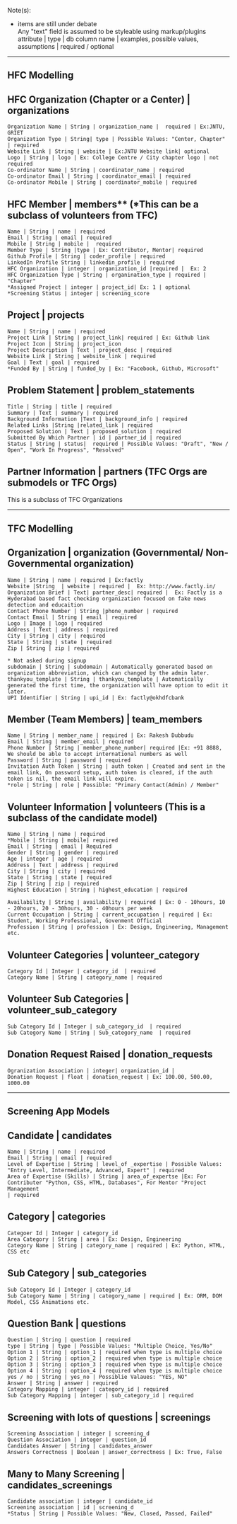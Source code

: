 Note(s):

* items are still under debate  
Any "text" field is assumed to be styleable using markup/plugins  
attribute | type | db column name | examples, possible values, assumptions | required / optional


------------------------------------------------------------------------------------------------------
HFC Modelling
------------------------------------------------------------------------------------------------------

## HFC Organization (Chapter or a Center) | organizations
    Organization Name | String | organization_name |  required | Ex:JNTU, GRIET
    Organization Type | String| type | Possible Values: "Center, Chapter" | required
    Website Link | String | website | Ex:JNTU Website link| optional
    Logo | String | logo | Ex: College Centre / City chapter logo | not required
    Co-ordinator Name | String | coordinator_name | required  
    Co-ordinator Email | String | coordinator_email | required  
    Co-ordinator Mobile | String | coordinator_mobile | required  

## HFC Member | members** (*This can be a subclass of volunteers from TFC)
    Name | String | name | required  
    Email | String | email | required    
    Mobile | String | mobile |  required   
    Member Type | String |type | Ex: Contributor, Mentor| required      
    Github Profile | String | coder_profile | required  
    LinkedIn Profile String | linkedin_profile | required  
    HFC Organization | integer | organization_id |required |  Ex: 2   
    HFC Organization Type | String | organination_type | required | "Chapter"  
    *Assigned Project | integer | project_id| Ex: 1 | optional  
    *Screening Status | integer | screening_score 

## Project | projects
    Name | String | name | required   
    Project Link | String | project_link| required | Ex: Github link  
    Project Icon | String | project_icon  
    Project Description | Text | project_desc | required  
    Website Link | String | website_link | required  
    Goal | Text | goal | required  
    *Funded By | String | funded_by | Ex: "Facebook, Github, Microsoft"  

## Problem Statement | problem_statements
    Title | String | title | required  
    Summary | Text | summary | required  
    Background Information |Text | background_info | required  
    Related Links |String |related_link | required  
    Proposed Solution | Text | proposed_solution | required  
    Submitted By Which Partner | id | partner_id | required  
    Status | String | status|  required | Possible Values: "Draft", "New / Open", "Work In Progress", "Resolved"  

## Partner Information | partners (TFC Orgs are submodels or TFC Orgs)
This is a subclass of TFC Organizations 

------------------------------------------------------------------------------------------------------
TFC Modelling
------------------------------------------------------------------------------------------------------

## Organization | organization (Governmental/ Non-Governmental organization)
    Name | String | name | required | Ex:factly
    Website |String  | website | required |  Ex: http://www.factly.in/
    Organization Brief | Text| partner_desc| required |  Ex: Factly is a Hyderabad based fact checking organization focused on fake news detection and educaition
    Contact Phone Number | String |phone_number | required 
    Contact Email | String | email | required
    Logo | Image | logo | required
    Address | Text | address | required  
    City | String | city | required  
    State | String | state | required  
    Zip | String | zip | required  
    
    * Not asked during signup
    subdomain | String | subdomain | Automatically generated based on organization abbreviation, which can changed by the admin later.
    thankyou_template | String | thankyou_template | Automatically generated the first time, the organization will have option to edit it later.
    UPI Identifier | String | upi_id | Ex: factly@okhdfcbank
    
## Member (Team Members) | team_members
    Name | String | member_name | required | Ex: Rakesh Dubbudu
    Email | String | member_email | required
    Phone Number | String | member_phone_number| required |Ex: +91 8888, We should be able to accept international numbers as well    
    Password | String | password | required
    Invitation Auth Token | String | auth token | Created and sent in the email link, On password setup, auth token is cleared, if the auth token is nil, the email link will expire.
    *role | String | role | Possible: "Primary Contact(Admin) / Member"

## Volunteer Information | volunteers (This is a subclass of the candidate model)
    Name | String | name | required 
    *Mobile | String | mobile| required
    Email | String | email | Required
    Gender | String | gender | required
    Age | integer | age | required
    Address | Text | address | required  
    City | String | city | required
    State | String | state | required
    Zip | String | zip | required
    Highest Education | String | highest_education | required
    
    Availability | String | availability | required | Ex: 0 - 10hours, 10 - 20hours, 20 - 30hours, 30 - 40hours per week
    Current Occupation | String | current_occupation | required | Ex: Student, Working Professional, Govenment Official
    Profession | String | profession | Ex: Design, Engineering, Management etc.

## Volunteer Categories | volunteer_category
    Category Id | Integer | category_id  | required
    Category Name | String | category_name | required

## Volunteer Sub Categories | volunteer_sub_category  
    Sub Category Id | Integer | sub_category_id  | required
    Sub Category Name | String | Sub_category_name  | required  

## Donation Request Raised | donation_requests
    Ogranization Association | integer| organization_id | 
    Donation Request | float | donation_request | Ex: 100.00, 500.00, 1000.00
    
------------------------------------------------------------------------------------------------------
Screening App Models
------------------------------------------------------------------------------------------------------

## Candidate | candidates
    Name | String | name | required
    Email | String | email | required
    Level of Expertise | String | level_of _expertise | Possible Values: "Entry Level, Intermediate, Advanced, Expert" | required
    Area of Expertise (Skills) | String | area_of_expertse |Ex: For Contributer "Python, CSS, HTML, Databases", For Mentor "Project Management
    | required
    
## Category | categories
    Categoer Id | Integer | category_id
    Area Category | String | area | Ex: Design, Engineering
    Category Name | String | category_name | required | Ex: Python, HTML, CSS etc
    
## Sub Category | sub_categories     
    Sub Category Id | Integer | category_id
    Sub Category Name | String | category_name | required | Ex: ORM, DOM Model, CSS Animations etc.
    
## Question Bank | questions    
    Question | String | question | required
    type | String | type | Possible Values: "Multiple Choice, Yes/No"
    Option 1 | String | option_1 | required when type is multiple choice
    Option 2 | String | option_2 | required when type is multiple choice
    Option 3 | String | option_3 | required when type is multiple choice
    Option 4 | String | option_4 | required when type is multiple choice
    yes / no | String | yes_no | Possiblie Valaues: "YES, NO"
    Answer | String | answer | required
    Category Mapping | integer | category_id | required
    Sub Category Mapping | integer | sub_category_id | required
    
## Screening with lots of questions | screenings
    Screening Association | integer | screening_d
    Question Association | integer | question_id
    Candidates Answer | String | candidates_answer
    Answers Correctness | Boolean | answer_correctness | Ex: True, False

## Many to Many Screening | candidates_screenings
    Candidate association | integer | candidate_id
    Screening association | id | screening_d
    *Status | String | Possible Values: "New, Closed, Passed, Failed"

